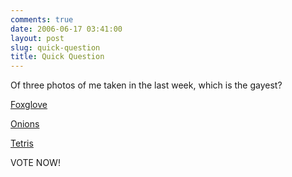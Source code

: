```yaml
---
comments: true
date: 2006-06-17 03:41:00
layout: post
slug: quick-question
title: Quick Question
---
```


Of three photos of me taken in the last week, which is the gayest?  

<a href="http://s83.photobucket.com/albums/j291/Masterofwalri/Hay%20on%20Wye/?action=view&current=CIMG0140.jpg">Foxglove</a>  

<a href="http://s83.photobucket.com/albums/j291/Masterofwalri/RABIES%202/?action=view&current=CIMG0049.jpg">Onions</a>  

<a href="http://s83.photobucket.com/albums/j291/Masterofwalri/Stuffs/?action=view&current=Tetris.jpg">Tetris</a>  

VOTE NOW!
